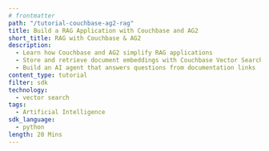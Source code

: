 ```yaml
---
# frontmatter
path: "/tutorial-couchbase-ag2-rag"
title: Build a RAG Application with Couchbase and AG2
short_title: RAG with Couchbase & AG2
description:
  - Learn how Couchbase and AG2 simplify RAG applications  
  - Store and retrieve document embeddings with Couchbase Vector Search  
  - Build an AI agent that answers questions from documentation links 
content_type: tutorial
filter: sdk
technology:
  - vector search
tags:
  - Artificial Intelligence
sdk_language:
  - python
length: 20 Mins
---
```

